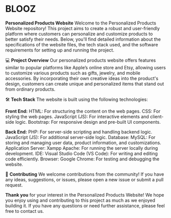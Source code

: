 # BLOOZ 
**Personalized Products Website**
Welcome to the Personalized Products Website repository! This project aims to create a robust and user-friendly platform where customers can personalize and customize products to better satisfy their needs. Below, you'll find detailed information about the specifications of the website files, the tech stack used, and the software requirements for setting up and running the project.

💻 **Project Overview**
Our personalized products website offers features similar to popular platforms like Apple’s online store and Etsy, allowing users to customize various products such as gifts, jewelry, and mobile accessories. By incorporating their own creative ideas into the product's design, customers can create unique and personalized items that stand out from ordinary products.

🛠️ **Tech Stack**
The website is built using the following technologies:

**Front End:**
HTML: For structuring the content on the web pages.
CSS: For styling the web pages.
JavaScript (JS): For interactive elements and client-side logic.
Bootstrap: For responsive design and pre-built UI components.

**Back End:**
PHP: For server-side scripting and handling backend logic.
JavaScript (JS): For additional server-side logic.
Database:
MySQL: For storing and managing user data, product information, and customizations.
Application Server:
Xampp Apache: For running the server locally during development.
IDE:
Visual Studio Code (VS Code): For writing and editing code efficiently.
Browser:
Google Chrome: For testing and debugging the website.

🚀 **Contributing**
We welcome contributions from the community! If you have any ideas, suggestions, or issues, please open a new issue or submit a pull request.

**Thank you** for your interest in the Personalized Products Website! We hope you enjoy using and contributing to this project as much as we enjoyed building it. If you have any questions or need further assistance, please feel free to contact us.
